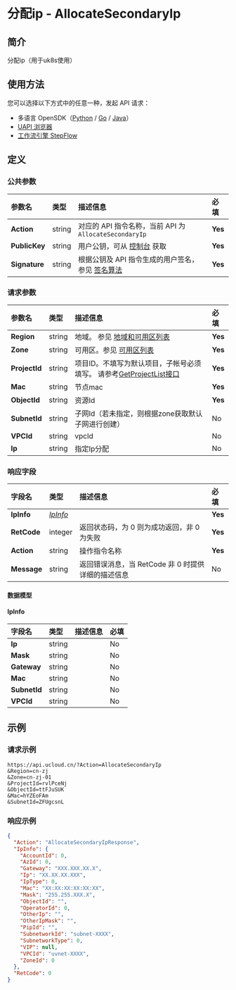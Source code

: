 # 分配ip - AllocateSecondaryIp

## 简介

分配ip（用于uk8s使用）





## 使用方法

您可以选择以下方式中的任意一种，发起 API 请求：
- 多语言 OpenSDK（[Python](https://github.com/ucloud/ucloud-sdk-python3) / [Go](https://github.com/ucloud/ucloud-sdk-go) / [Java](https://github.com/ucloud/ucloud-sdk-java)）
- [UAPI 浏览器](https://console.ucloud.cn/uapi/detail?id=AllocateSecondaryIp)
- [工作流引擎 StepFlow](https://console.ucloud.cn/stepflow/manage/)

## 定义

### 公共参数

| 参数名 | 类型 | 描述信息 | 必填 |
|:---|:---|:---|:---|
| **Action**     | string  | 对应的 API 指令名称，当前 API 为 `AllocateSecondaryIp`                        | **Yes** |
| **PublicKey**  | string  | 用户公钥，可从 [控制台](https://console.ucloud.cn/uapi/apikey) 获取                                             | **Yes** |
| **Signature**  | string  | 根据公钥及 API 指令生成的用户签名，参见 [签名算法](api/summary/signature.md)  | **Yes** |

### 请求参数

| 参数名 | 类型 | 描述信息 | 必填 |
|:---|:---|:---|:---|
| **Region** | string | 地域。 参见 [地域和可用区列表](api/summary/regionlist) |**Yes**|
| **Zone** | string | 可用区。参见 [可用区列表](api/summary/regionlist) |**Yes**|
| **ProjectId** | string | 项目ID。不填写为默认项目，子帐号必须填写。 请参考[GetProjectList接口](api/summary/get_project_list) |**Yes**|
| **Mac** | string | 节点mac |**Yes**|
| **ObjectId** | string | 资源Id |**Yes**|
| **SubnetId** | string | 子网Id（若未指定，则根据zone获取默认子网进行创建） |No|
| **VPCId** | string | vpcId |No|
| **Ip** | string | 指定Ip分配 |No|

### 响应字段

| 字段名 | 类型 | 描述信息 | 必填 |
|:---|:---|:---|:---|
| **IpInfo** | [*IpInfo*](#IpInfo) |  |**Yes**|
| **RetCode** | integer | 返回状态码，为 0 则为成功返回，非 0 为失败 |**Yes**|
| **Action** | string | 操作指令名称 |**Yes**|
| **Message** | string | 返回错误消息，当 RetCode 非 0 时提供详细的描述信息 |No|

#### 数据模型


#### IpInfo

| 字段名 | 类型 | 描述信息 | 必填 |
|:---|:---|:---|:---|
| **Ip** | string |  |No|
| **Mask** | string |  |No|
| **Gateway** | string |  |No|
| **Mac** | string |  |No|
| **SubnetId** | string |  |No|
| **VPCId** | string |  |No|

## 示例

### 请求示例
    
```
https://api.ucloud.cn/?Action=AllocateSecondaryIp
&Region=cn-zj
&Zone=cn-zj-01
&ProjectId=rvlPceNj
&ObjectId=ttFJuSUK
&Mac=hYZEoFAm
&SubnetId=ZFUgcsnL
```

### 响应示例
    
```json
{
  "Action": "AllocateSecondaryIpResponse",
  "IpInfo": {
    "AccountId": 0,
    "AzId": 0,
    "Gateway": "XXX.XXX.XX.X",
    "Ip": "XX.XX.XX.XXX",
    "IpType": 0,
    "Mac": "XX:XX:XX:XX:XX:XX",
    "Mask": "255.255.XXX.X",
    "ObjectId": "",
    "OperatorId": 0,
    "OtherIp": "",
    "OtherIpMask": "",
    "PipId": "",
    "SubnetworkId": "subnet-XXXX",
    "SubnetworkType": 0,
    "VIP": null,
    "VPCId": "uvnet-XXXX",
    "ZoneId": 0
  },
  "RetCode": 0
}
```




